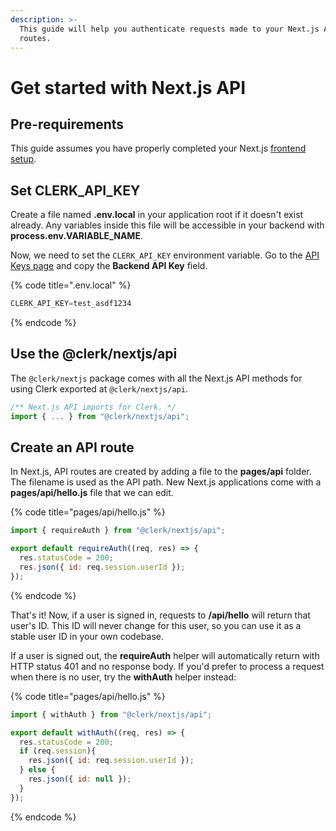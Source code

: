 ```yaml
---
description: >-
  This guide will help you authenticate requests made to your Next.js API
  routes.
---
```


# Get started with Next.js API

## Pre-requirements

This guide assumes you have properly completed your Next.js [frontend setup](nextjs.md).

## Set CLERK\_API\_KEY

Create a file named **.env.local** in your application root if it doesn't exist already. Any variables inside this file will be accessible in your backend with **process.env.VARIABLE\_NAME**.

Now, we need to set the `CLERK_API_KEY` environment variable. Go to the [API Keys page](https://dashboard.clerk.dev/last-active?path=api-keys) and copy the **Backend API Key** field.

{% code title=".env.local" %}
```jsx
CLERK_API_KEY=test_asdf1234
```
{% endcode %}

## Use the @clerk/nextjs/api

The `@clerk/nextjs` package comes with all the Next.js API methods for using Clerk exported at `@clerk/nextjs/api`.

```typescript
/** Next.js API imports for Clerk. */
import { ... } from "@clerk/nextjs/api";
```

## Create an API route

In Next.js, API routes are created by adding a file to the **pages/api** folder.  The filename is used as the API path. New Next.js applications come with a **pages/api/hello.js** file that we can edit.

{% code title="pages/api/hello.js" %}
```jsx
import { requireAuth } from "@clerk/nextjs/api";

export default requireAuth((req, res) => {
  res.statusCode = 200;
  res.json({ id: req.session.userId });
});
```
{% endcode %}

That's it! Now, if a user is signed in, requests to **/api/hello** will return that user's ID.  This ID will never change for this user, so you can use it as a stable user ID in your own codebase.

If a user is signed out, the **requireAuth** helper will automatically return with HTTP status 401 and no response body. If you'd prefer to process a request when there is no user, try the **withAuth** helper instead:

{% code title="pages/api/hello.js" %}
```jsx
import { withAuth } from "@clerk/nextjs/api";

export default withAuth((req, res) => {
  res.statusCode = 200;
  if (req.session){
    res.json({ id: req.session.userId });
  } else {
    res.json({ id: null });
  } 
});
```
{% endcode %}

